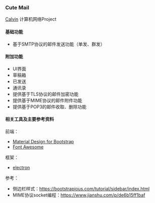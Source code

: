 ### Cute Mail

[Calvin](https://github.com/Unparalleled-Calvin) 计算机网络Project

#### 基础功能

- 基于SMTP协议的邮件发送功能（单发、群发）

#### 附加功能

- UI界面
- 草稿箱
- 已发送
- 通讯录
- 提供基于TLS协议的邮件加密功能
- 提供基于MIME协议的邮件附件功能
- 提供基于POP3的邮件收取、删除功能

#### 相关工具及主要参考资料

前端：

- [Material Design for Bootstrap](https://mdbootstrap.com/)
- [Font Awesome](https://fontawesome.com/)

框架：

- [electron](https://github.com/electron/electron)

参考：

- 侧边栏样式：https://bootstrapious.com/tutorial/sidebar/index.html
- MIME协议socket编程：https://www.jianshu.com/p/de6b15ff1baf

